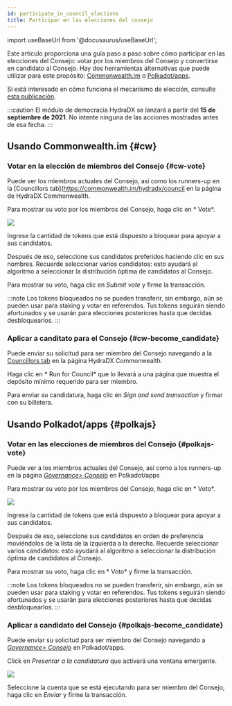 ```yaml
---
id: participate_in_council_elections
title: Participar en las elecciones del consejo
---
```


import useBaseUrl from '@docusaurus/useBaseUrl';

Este artículo proporciona una guía paso a paso sobre cómo participar en las elecciones del Consejo: votar por los miembros del Consejo y convertirse en candidato al Consejo. Hay dos herramientas alternativas que puede utilizar para este propósito: [Commonwealth.im](#cw) o [Polkadot/apps](#polkajs).

Si está interesado en cómo funciona el mecanismo de elección, consulte [esta publicación](/democracy_council#elections).

:::caution
El módulo de democracia HydraDX se lanzará a partir del **15 de septiembre de 2021**. No intente ninguna de las acciones mostradas antes de esa fecha.
:::

## Usando Commonwealth.im {#cw}

### Votar en la elección de miembros del Consejo {#cw-vote}

Puede ver los miembros actuales del Consejo, así como los runners-up en la [Councillors tab](https://commonwealth.im/hydradx/council en la página de HydraDX Commonwealth.

Para mostrar su voto por los miembros del Consejo, haga clic en * Vote*.

<div style={{textAlign: 'center'}}>
  <img src={useBaseUrl('/participate_in_council_elections/cw-vote.jpg')} />
</div>

Ingrese la cantidad de tokens que está dispuesto a bloquear para apoyar a sus candidatos.

Después de eso, seleccione sus candidatos preferidos haciendo clic en sus nombres. Recuerde seleccionar varios candidatos: esto ayudará al algoritmo a seleccionar la distribución óptima de candidatos al Consejo.

Para mostrar su voto, haga clic en *Submit vote* y firme la transacción.

:::note
Los tokens bloqueados no se pueden transferir, sin embargo, aún se pueden usar para staking y votar en referendos. Tus tokens seguirán siendo afortunados y se usarán para elecciones posteriores hasta que decidas desbloquearlos.
:::

### Aplicar a canditato para el Consejo {#cw-become_candidate}

Puede enviar su solicitud para ser miembro del Consejo navegando a la [Councillors tab](https://commonwealth.im/hydradx/council) en la página HydraDX Commonwealth.

Haga clic en * Run for Council* que lo llevará a una página que muestra el depósito mínimo requerido para ser miembro.

Para enviar su candidatura, haga clic en *Sign and send transaction* y firmar con su billetera.

## Usando Polkadot/apps {#polkajs}
### Votar en las elecciones de miembros del Consejo {#polkajs-vote}

Puede ver a los miembros actuales del Consejo, así como a los runners-up en la página [*Governance> Consejo*](https://polkadot.js.org/apps/?rpc=wss%3A%2F%2Frpc-01.snakenet.hydradx.io#/council) en  Polkadot/apps

Para mostrar su voto por los miembros del Consejo, haga clic en * Voto*.

<div style={{textAlign: 'center'}}>
  <img src={useBaseUrl('/participate_in_council_elections/polkajs-vote.jpg')} />
</div>

Ingrese la cantidad de tokens que está dispuesto a bloquear para apoyar a sus candidatos.

Después de eso, seleccione sus candidatos en orden de preferencia moviéndolos de la lista de la izquierda a la derecha. Recuerde seleccionar varios candidatos: esto ayudará al algoritmo a seleccionar la distribución óptima de candidatos al Consejo.

Para mostrar su voto, haga clic en * Voto* y firme la transacción.

:::note
Los tokens bloqueados no se pueden transferir, sin embargo, aún se pueden usar para staking  y votar en referendos. Tus tokens seguirán siendo afortunados y se usarán para elecciones posteriores hasta que decidas desbloquearlos.
:::

### Aplicar a candidato del Consejo {#polkajs-become_candidate}

Puede enviar su solicitud para ser miembro del Consejo navegando a [*Governance> Consejo*](https://polkadot.js.org/apps/?rpc=wss%3A%2F%2Frpc-01.snakenet.hydradx.io#/council) en Polkadot/apps.

Click en  *Presentar a la candidatura* que activará una ventana emergente.

<div style={{textAlign: 'center'}}>
  <img src={useBaseUrl('/participate_in_council_elections/polkajs-apply.jpg')} />
</div>

Seleccione la cuenta que se está ejecutando para ser miembro del Consejo, haga clic en *Enviar* y firme la transacción.
